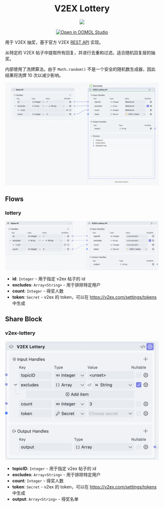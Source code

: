 <div align=center>
  <h1>V2EX Lottery</h1>
  <p>
    <a href="https://github.com/BlackHole1/oomol-v2ex-lottery/blob/main/LICENSE" target="_blank"><img src="https://img.shields.io/github/license/BlackHole1/oomol-v2ex-lottery" alt"license" /></a>
  </p>
  <p><a href="https://hub.oomol.com/package/v2ex-lottery?open=true" target="_blank"><img src="https://static.oomol.com/assets/button.svg" alt="Open in OOMOL Studio" /></a></p>
</div>

用于 V2EX 抽奖，基于官方 V2EX [REST API](https://www.v2ex.com/help/api) 实现。

从特定的 V2EX 帖子中提取所有回复，并进行去重和过滤。适合随机回复层的抽奖。

内部使用了洗牌算法。由于 `Math.random()` 不是一个安全的随机数生成器，因此结果将洗牌 10 次以减少影响。

![](./statics/example-result.png)

## Flows

### lottery

![](./statics/flow-lottery.png)

* **id**: `Integer` - 用于指定 v2ex 帖子的 id
* **excludes**: `Array<String>` - 用于排除特定用户
* **count**: `Integer` - 得奖人数
* **token**: `Secret` - v2ex 的 token，可以在 <https://v2ex.com/settings/tokens> 中生成

## Share Block

### v2ex-lottery

![](./statics/block-v2ex-lottery.png)

* **topicID**: `Integer` - 用于指定 v2ex 帖子的 id
* **excludes**: `Array<String>` - 用于排除特定用户
* **count**: `Integer` - 得奖人数
* **token**: `Secret` - v2ex 的 token，可以在 <https://v2ex.com/settings/tokens> 中生成
* **output**: `Array<String>` - 得奖名单
